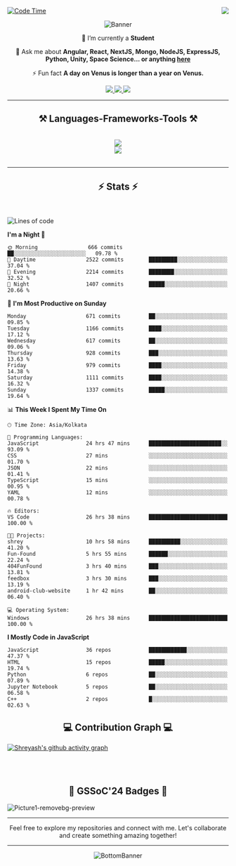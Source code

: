 <div>
 
<img align="right" src="https://visitor-badge.laobi.icu/badge?page_id=shreyash3087.shreyash3087" />

 [![Code Time](https://wakatime.com/badge/user/cd5f70df-e644-46f4-a03b-e1ce78615131.svg)](https://wakatime.com/@cd5f70df-e644-46f4-a03b-e1ce78615131)
 
</div>


<div align="center">
 
![Banner](https://github.com/user-attachments/assets/fe33d289-b057-4d85-ad76-3103802aa9e1)

</div>


<div align="center">
 
 🔭 I’m currently a **Student** 

💬 Ask me about **Angular, React, NextJS, Mongo, NodeJS, ExpressJS, Python, Unity, Space Science... or anything [here](https://github.com/shreyash3087/shreyash3087/issues)**

⚡ Fun fact **A day on Venus is longer than a year on Venus.**

</div>
 
<div align="center"> 
  <a href="mailto:shreyash3087@gmail.com">
    <img src="https://img.shields.io/badge/Gmail-333333?style=for-the-badge&logo=gmail&logoColor=red" />
  </a>
  <a href="https://www.linkedin.com/in/shreyash-srivastava-1a1161280" target="_blank">
    <img src="https://img.shields.io/badge/LinkedIn-0077B5?style=for-the-badge&logo=linkedin&logoColor=white" target="_blank" />
  </a>
  <a href="https://github.com/shreyash3087" target="_blank">
     <img src="https://img.shields.io/badge/Github-FF5722?style=for-the-badge&logo=github&logoColor=white" target="_blank" />
  </a>
</div>
<hr/>
 
<h2 align="center">⚒️ Languages-Frameworks-Tools ⚒️</h2>
<br/>
<div align="center">
    <img src="https://skillicons.dev/icons?i=react,bootstrap,html,css,vscode,github,figma,cpp,vercel,netlify" /><br>
    <img src="https://skillicons.dev/icons?i=tailwind,git,nodejs,python,javascript,typescript,express,firebase,mongodb,nextjs,unity,azure,blender" /><br>
</div>

<br/>
<hr/>

<h2 align="center">⚡ Stats ⚡</h2>

<br>
<div>
 
 
<!--START_SECTION:waka-->
![Lines of code](https://img.shields.io/badge/From%20Hello%20World%20I%27ve%20Written-5.0%20million%20lines%20of%20code-blue)

**I'm a Night 🦉** 

```text
🌞 Morning                666 commits         ██░░░░░░░░░░░░░░░░░░░░░░░   09.78 % 
🌆 Daytime                2522 commits        █████████░░░░░░░░░░░░░░░░   37.04 % 
🌃 Evening                2214 commits        ████████░░░░░░░░░░░░░░░░░   32.52 % 
🌙 Night                  1407 commits        █████░░░░░░░░░░░░░░░░░░░░   20.66 % 
```
📅 **I'm Most Productive on Sunday** 

```text
Monday                   671 commits         ██░░░░░░░░░░░░░░░░░░░░░░░   09.85 % 
Tuesday                  1166 commits        ████░░░░░░░░░░░░░░░░░░░░░   17.12 % 
Wednesday                617 commits         ██░░░░░░░░░░░░░░░░░░░░░░░   09.06 % 
Thursday                 928 commits         ███░░░░░░░░░░░░░░░░░░░░░░   13.63 % 
Friday                   979 commits         ████░░░░░░░░░░░░░░░░░░░░░   14.38 % 
Saturday                 1111 commits        ████░░░░░░░░░░░░░░░░░░░░░   16.32 % 
Sunday                   1337 commits        █████░░░░░░░░░░░░░░░░░░░░   19.64 % 
```


📊 **This Week I Spent My Time On** 

```text
🕑︎ Time Zone: Asia/Kolkata

💬 Programming Languages: 
JavaScript               24 hrs 47 mins      ███████████████████████░░   93.09 % 
CSS                      27 mins             ░░░░░░░░░░░░░░░░░░░░░░░░░   01.70 % 
JSON                     22 mins             ░░░░░░░░░░░░░░░░░░░░░░░░░   01.41 % 
TypeScript               15 mins             ░░░░░░░░░░░░░░░░░░░░░░░░░   00.95 % 
YAML                     12 mins             ░░░░░░░░░░░░░░░░░░░░░░░░░   00.78 % 

🔥 Editors: 
VS Code                  26 hrs 38 mins      █████████████████████████   100.00 % 

🐱‍💻 Projects: 
shrey                    10 hrs 58 mins      ██████████░░░░░░░░░░░░░░░   41.20 % 
Fun-Found                5 hrs 55 mins       ██████░░░░░░░░░░░░░░░░░░░   22.24 % 
404FunFound              3 hrs 40 mins       ███░░░░░░░░░░░░░░░░░░░░░░   13.81 % 
feedbox                  3 hrs 30 mins       ███░░░░░░░░░░░░░░░░░░░░░░   13.19 % 
android-club-website     1 hr 42 mins        ██░░░░░░░░░░░░░░░░░░░░░░░   06.40 % 

💻 Operating System: 
Windows                  26 hrs 38 mins      █████████████████████████   100.00 % 
```

**I Mostly Code in JavaScript** 

```text
JavaScript               36 repos            ████████████░░░░░░░░░░░░░   47.37 % 
HTML                     15 repos            █████░░░░░░░░░░░░░░░░░░░░   19.74 % 
Python                   6 repos             ██░░░░░░░░░░░░░░░░░░░░░░░   07.89 % 
Jupyter Notebook         5 repos             ██░░░░░░░░░░░░░░░░░░░░░░░   06.58 % 
C++                      2 repos             █░░░░░░░░░░░░░░░░░░░░░░░░   02.63 % 
```




<!--END_SECTION:waka-->

</div>

<div>
  <div align="center" ><h2 align="center">💻 Contribution Graph 💻</h2></div>
 
  [![Shreyash's github activity graph](https://github-readme-activity-graph.vercel.app/graph?username=shreyash3087&hide_border=true&theme=github)](https://github.com/ashutosh00710/github-readme-activity-graph)
 
</div>

<br/><br/>

<h2 align="center">🔰 GSSoC'24 Badges 🔰</h2>

![Picture1-removebg-preview](https://github.com/user-attachments/assets/4ece96a5-043a-44df-b51b-40738d3603ff)

<div align="center"> 
  <hr/>
  Feel free to explore my repositories and connect with me. Let's collaborate and create something amazing together!
  <hr/>
</div>

<div align="center">
 
![BottomBanner](https://github.com/user-attachments/assets/7afe064f-9b9f-401d-bec1-35c8625bb3dc)

</div>

